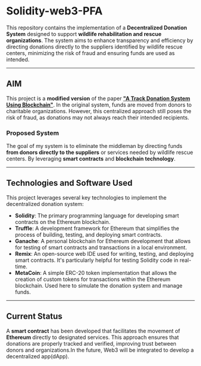 # Solidity-web3-PFA

This repository contains the implementation of a **Decentralized Donation System** designed to support **wildlife rehabilitation and rescue organizations**. The system aims to enhance transparency and efficiency by directing donations directly to the suppliers identified by wildlife rescue centers, minimizing the risk of fraud and ensuring funds are used as intended.

---

## AIM

This project is a **modified version** of the paper [**"A Track Donation System Using Blockchain"**](https://ieeexplore.ieee.org/document/9480649). In the original system, funds are moved from donors to charitable organizations. However, this centralized approach still poses the risk of fraud, as donations may not always reach their intended recipients.

### Proposed System

The goal of my system is to eliminate the middleman by directing funds **from donors directly to the suppliers** or services needed by wildlife rescue centers. By leveraging **smart contracts** and **blockchain technology**.

---

## Technologies and Software Used

This project leverages several key technologies to implement the decentralized donation system:

- **Solidity**: The primary programming language for developing smart contracts on the Ethereum blockchain.
- **Truffle**: A development framework for Ethereum that simplifies the process of building, testing, and deploying smart contracts.
- **Ganache**: A personal blockchain for Ethereum development that allows for testing of smart contracts and transactions in a local environment.
- **Remix**: An open-source web IDE used for writing, testing, and deploying smart contracts. It's particularly helpful for testing Solidity code in real-time.
- **MetaCoin**: A simple ERC-20 token implementation that allows the creation of custom tokens for transactions within the Ethereum blockchain. Used here to simulate the donation system and manage funds.


---

## Current Status

A **smart contract** has been developed that facilitates the movement of **Ethereum** directly to designated services. This approach ensures that donations are properly tracked and verified, improving trust between donors and organizations.In the future, Web3 will be integrated to develop a decentralized app(dApp).
